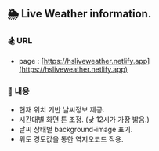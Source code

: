 ## 🌦 Live Weather information.

### 🏂 URL

- page : [https://hsliveweather.netlify.app](https://hsliveweather.netlify.app)

### 🪬 내용

- 현재 위치 기반 날씨정보 제공.
- 시간대별 화면 톤 조정. (낮 12시가 가장 밝음.)
- 날씨 상태별 background-image 표기.
- 위도 경도값을 통한 역지오코드 적용.
